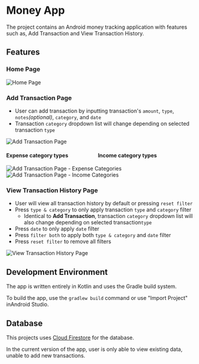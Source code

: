 # Money App
The project contains an Android money tracking application with features such as, Add Transaction and View Transaction History.

## Features
### Home Page
  ![Home Page](https://drive.google.com/uc?export=view&id=1gyn4BBfvUdOfSV3y9a0yS2qJSNxc4Vfw)
  
### Add Transaction Page
  - User can add transaction by inputting transaction's `amount`, `type`, `notes`*(optional)*, `category`, and `date` 
  - Transaction `category` dropdown list will change depending on selected transaction `type`

  ![Add Transaction Page](https://drive.google.com/uc?export=view&id=17H_NMWAlX1kQ-FDdF6fSSHN8SIP8FNyQ)
  
  [//]: # (pardon the nbsp)
  #### **Expense** category types &nbsp;&nbsp;&nbsp;&nbsp;&nbsp;&nbsp;&nbsp;&nbsp;&nbsp;&nbsp;&nbsp;&nbsp;&nbsp;&nbsp;&nbsp;&nbsp;&nbsp;&nbsp;&nbsp;&nbsp;&nbsp;&nbsp; **Income** category types
  
  ![Add Transaction Page - Expense Categories](https://drive.google.com/uc?export=view&id=15v9UIWPVI-mVIQ5k3P_G-nMjVuTqAgT1)
  ![Add Transaction Page - Income Categories](https://drive.google.com/uc?export=view&id=1NpH2xbb_XLErRVMmxm6dKOAdrNUUznjT)

### View Transaction History Page
  - User will view all transaction history by default or pressing `reset filter`
  - Press `type & category` to only apply transaction `type` and `category` filter
    - Identical to **Add Transaction**, transaction `category` dropdown list will also change depending on selected transaction`type`
  - Press `date` to only apply `date` filter
  - Press `filter both` to apply both `type & category` and `date` filter
  - Press `reset filter` to remove all filters

  ![View Transaction History Page ](https://drive.google.com/uc?export=view&id=1Y9OrAPTV7y5vKivV84snJLcifjoBNZeN)
  
## Development Environment
The app is written entirely in Kotlin and uses the Gradle build system.

To build the app, use the `gradlew build` command or use "Import Project" inAndroid Studio.

## Database
This projects uses [Cloud Firestore](https://firebase.google.com/docs/firestore/) for the database. 

In the current version of the app, user is only able to view existing data, unable to add new transactions.
